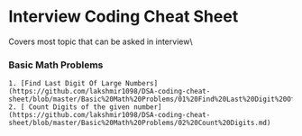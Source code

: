 # Interview Coding Cheat Sheet
Covers most topic that can be asked in interview\

### Basic Math Problems

    1. [Find Last Digit Of Large Numbers] (https://github.com/lakshmir1098/DSA-coding-cheat-sheet/blob/master/Basic%20Math%20Problems/01%20Find%20Last%20Digit%20Of%20a%5Eb%20for%20Large%20Numbers.md)
    2. [ Count Digits of the given number] (https://github.com/lakshmir1098/DSA-coding-cheat-sheet/blob/master/Basic%20Math%20Problems/02%20Count%20Digits.md)